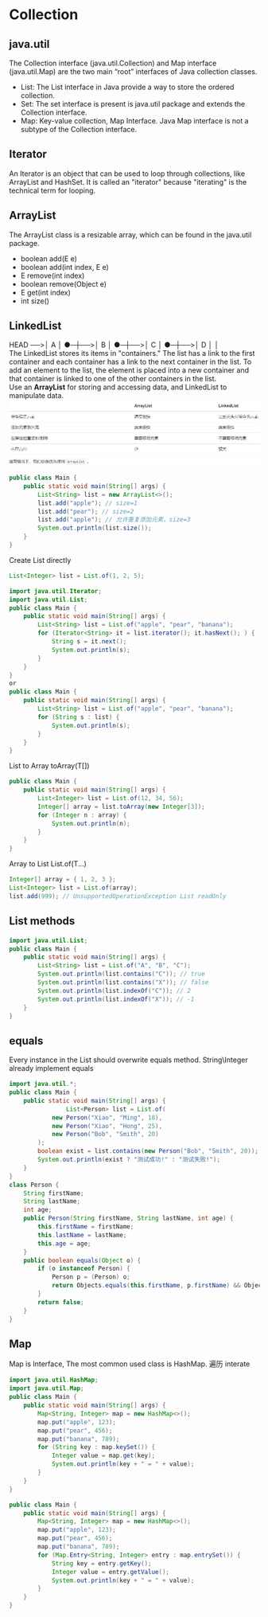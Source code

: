# Collection

## java.util
The Collection interface (java.util.Collection) and Map interface (java.util.Map) are the two main “root” interfaces of Java collection classes.

- List: The List interface in Java provide a way to store the ordered collection.
- Set: The set interface is present is java.util package and extends the Collection interface.
- Map: Key-value collection, Map Interface.  Java Map interface is not a subtype of the Collection interface.

## Iterator
An Iterator is an object that can be used to loop through collections, like ArrayList and HashSet. It is called an "iterator" because "iterating" is the technical term for looping.

## ArrayList
The ArrayList class is a resizable array, which can be found in the java.util package.
- boolean add(E e)
- boolean add(int index, E e)
- E remove(int index)
- boolean remove(Object e)
- E get(int index)
- int size()

## LinkedList
HEAD ──>│ A │ ●─┼──>│ B │ ●─┼──>│ C │ ●─┼──>│ D │   │  
The LinkedList stores its items in "containers." The list has a link to the first container and each container has a link to the next container in the list. To add an element to the list, the element is placed into a new container and that container is linked to one of the other containers in the list.  
Use an **ArrayList** for storing and accessing data, and LinkedList to manipulate data.
![LinkedList](../../docs/LinkedList.JPG)
```java
public class Main {
    public static void main(String[] args) {
        List<String> list = new ArrayList<>();
        list.add("apple"); // size=1
        list.add("pear"); // size=2
        list.add("apple"); // 允许重复添加元素，size=3
        System.out.println(list.size());
    }
}
```
Create List directly
```java
List<Integer> list = List.of(1, 2, 5);
```
```java
import java.util.Iterator;
import java.util.List;
public class Main {
    public static void main(String[] args) {
        List<String> list = List.of("apple", "pear", "banana");
        for (Iterator<String> it = list.iterator(); it.hasNext(); ) {
            String s = it.next();
            System.out.println(s);
        }
    }
}
or
public class Main {
    public static void main(String[] args) {
        List<String> list = List.of("apple", "pear", "banana");
        for (String s : list) {
            System.out.println(s);
        }
    }
}
```
List to Array toArray(T[])
```java
public class Main {
    public static void main(String[] args) {
        List<Integer> list = List.of(12, 34, 56);
        Integer[] array = list.toArray(new Integer[3]);
        for (Integer n : array) {
            System.out.println(n);
        }
    }
}
```
Array to List List.of(T...)
```java
Integer[] array = { 1, 2, 3 };
List<Integer> list = List.of(array);
list.add(999); // UnsupportedOperationException List readOnly
```
## List methods
```java
import java.util.List;
public class Main {
    public static void main(String[] args) {
        List<String> list = List.of("A", "B", "C");
        System.out.println(list.contains("C")); // true
        System.out.println(list.contains("X")); // false
        System.out.println(list.indexOf("C")); // 2
        System.out.println(list.indexOf("X")); // -1
    }
}
```

## equals
Every instance in the List should overwrite equals method. String\Integer already implement equals
```java
import java.util.*;
public class Main {
	public static void main(String[] args) {
		        List<Person> list = List.of(
            new Person("Xiao", "Ming", 18),
            new Person("Xiao", "Hong", 25),
            new Person("Bob", "Smith", 20)
        );
        boolean exist = list.contains(new Person("Bob", "Smith", 20));
        System.out.println(exist ? "测试成功!" : "测试失败!");
	}
}
class Person {
    String firstName;
    String lastName;
    int age;
    public Person(String firstName, String lastName, int age) {
        this.firstName = firstName;
        this.lastName = lastName;
        this.age = age;
    }
    public boolean equals(Object o) {
        if (o instanceof Person) {
            Person p = (Person) o;
            return Objects.equals(this.firstName, p.firstName) && Objects.equals(this.lastName, p.lastName) && this.age == p.age;
        }
        return false;
    }
}
```

## Map
Map is Interface, The most common used class is HashMap.
遍历 interate
```java
import java.util.HashMap;
import java.util.Map;
public class Main {
    public static void main(String[] args) {
        Map<String, Integer> map = new HashMap<>();
        map.put("apple", 123);
        map.put("pear", 456);
        map.put("banana", 789);
        for (String key : map.keySet()) {
            Integer value = map.get(key);
            System.out.println(key + " = " + value);
        }
    }
}
```
```java
public class Main {
    public static void main(String[] args) {
        Map<String, Integer> map = new HashMap<>();
        map.put("apple", 123);
        map.put("pear", 456);
        map.put("banana", 789);
        for (Map.Entry<String, Integer> entry : map.entrySet()) {
            String key = entry.getKey();
            Integer value = entry.getValue();
            System.out.println(key + " = " + value);
        }
    }
}
```